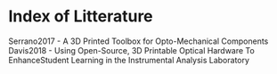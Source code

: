 # Index of Litterature
Serrano2017 - A 3D Printed Toolbox for Opto-Mechanical Components
Davis2018 - Using Open-Source, 3D Printable Optical Hardware To EnhanceStudent Learning in the Instrumental Analysis Laboratory
